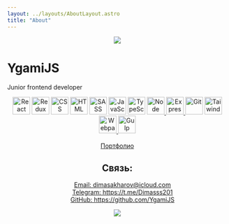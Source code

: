 ```yaml
---
layout: ../layouts/AboutLayout.astro
title: "About"
---
```


<div align="center">
    <img src="https://capsule-render.vercel.app/api?type=waving&color=147&height=200&section=header&text=Dima%&desc=Frontend%20developer&animation=fadeIn&fontColor=fff&fontSize=60&fontAlign=20&fontAlignY=44&descSize=18&descAlign=12&descAlignY=17"/>
</div>

<h1 class="text-center">YgamiJS</h1>
<p class="text-center">Junior frontend developer</p>

<div align="center" class="flex flex-wrap gap-2 justify-center">
    <a href="https://reactjs.org/">
        <img src="https://cdn.jsdelivr.net/gh/devicons/devicon/icons//react/react-original.svg"
             title="React" alt="React"
             width="40" height="40"/></a>
    <a href="https://redux-toolkit.js.org/">
        <img src="https://cdn.jsdelivr.net/gh/devicons/devicon/icons//redux/redux-original.svg"
             title="Redux Toolkit" alt="Redux Toolkit"
             width="40" height="40"/></a>       
    <a href="https://en.wikipedia.org/wiki/CSS">
        <img src="https://cdn.jsdelivr.net/gh/devicons/devicon/icons//css3/css3-original.svg"
             title="CSS3" alt="CSS"
             width="40" height="40"/></a>
    <a href="https://en.wikipedia.org/wiki/HTML">
        <img src="https://cdn.jsdelivr.net/gh/devicons/devicon/icons//html5/html5-original.svg"
             title="HTML5" alt="HTML"
             width="40" height="40"/></a>
    <a href="https://sass-lang.com/">
        <img src="https://cdn.jsdelivr.net/gh/devicons/devicon/icons//sass/sass-original.svg"
             title="SASS" alt="SASS"
             width="40" height="40"/></a>         
    <a href="https://en.wikipedia.org/wiki/JavaScript">
        <img src="https://cdn.jsdelivr.net/gh/devicons/devicon/icons//javascript/javascript-original.svg"
             title="JavaScript" alt="JavaScript"
             width="40" height="40"/></a>
    <a href="https://www.typescriptlang.org/">
        <img src="https://cdn.jsdelivr.net/gh/devicons/devicon/icons//typescript/typescript-original.svg"
             title="TypeScript" alt="TypeScript"
             width="40" height="40"/></a>
       <a href="https://nodejs.org/en">
        <img src="https://cdn.jsdelivr.net/gh/devicons/devicon/icons/nodejs/nodejs-original-wordmark.svg" title="Node" alt="Node" width="40" height="40" />  
    </a>
    <a href="https://expressjs.com/" bgcolor="white">
        <img src="https://cdn.jsdelivr.net/gh/devicons/devicon/icons/express/express-original.svg" title="Express" alt="Express" width="40" height="40" />  
    </a>
    <a href="https://git-scm.com/">
        <img src="https://cdn.jsdelivr.net/gh/devicons/devicon/icons//git/git-original.svg"
             title="Git" alt="Git"
             width="40" height="40"/></a>
    <a href="https://tailwindcss.com/">
        <img src="https://cdn.jsdelivr.net/gh/devicons/devicon/icons/tailwindcss/tailwindcss-plain.svg" 
             title="TailwindCSS" alt="TaiwindCSS"
             width="40" height="40"/></a>
    <a href="https://webpack.js.org/">
         <img src="https://cdn.jsdelivr.net/gh/devicons/devicon/icons/webpack/webpack-original.svg" title="Webpack" alt="Webpack" width="40" height="40"/>
    </a>    
    <a href="https://gulpjs.com/">
        <img src="https://cdn.jsdelivr.net/gh/devicons/devicon/icons/gulp/gulp-plain.svg" title="Gulp" alt="Gulp" width="40" height="40" />
    </a>
</div>
<div align="center" ><br /><img src="https://www.codewars.com/users/YgamiJS/badges/large" alt="" /><a href="https://ygamijs.github.io/YgamiJS/">Портфолио</a></div>
<div align="center">
<h2>Связь:</h2>
<ul style="list-style: none">
    <li><a href="mailto:dimasakharov@icloud.com">Email: dimasakharov@icloud.com</a></li>
    <li><a href="https://t.me/Dimasss201">Telegram: https://t.me/Dimasss201</a></li>
    <li><a href="https://github.com/YgamiJS">GitHub: https://github.com/YgamiJS</a></li>
</ul>
</div>
<div align="center">
<a href=mailto:dimasakharov@icloud.com>
<img src="https://capsule-render.vercel.app/api?type=waving&color=147&height=120&section=footer&text=ready%20to%20cooperation&animation=fadeIn&fontColor=fff&fontSize=12&fontAlign=50&fontAlignY=80&descSize=20&descAlign=84&descAlignY=43"/>
    </a>
</div>
